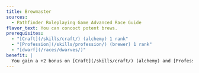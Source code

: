 ```yaml
---
title: Brewmaster
sources:
  - Pathfinder Roleplaying Game Advanced Race Guide
flavor_text: You can concoct potent brews.
prerequisites:
  - "[Craft](/skills/craft/) (alchemy) 1 rank"
  - "[Profession](/skills/profession/) (brewer) 1 rank"
  - "[dwarf](/races/dwarves/)"
benefit: |
  You gain a +2 bonus on [Craft](/skills/craft/) (alchemy) and [Profession](/skills/profession/) (brewer) checks, and you add +1 to the DC of any ingested poison you create.
---
```


